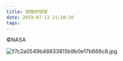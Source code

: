 ```yaml
---
title: 夜晚的地球
date: 2019-07-11 21:10:16
tags:
---
```

©NASA

![f7c2a0549b48833815b9b0e17b666c8.jpg](https://imgconvert.csdnimg.cn/aHR0cHM6Ly9pLmxvbGkubmV0LzIwMTkvMDcvMTEvNWQyNzM0ZmMyMGJjNDczNTA2LmpwZw)